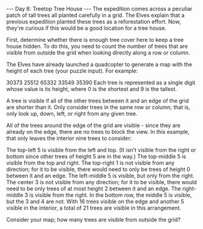 --- Day 8: Treetop Tree House ---
The expedition comes across a peculiar patch of tall trees all planted
carefully in a grid. The Elves explain that a previous expedition planted
these trees as a reforestation effort. Now, they're curious if this would
be a good location for a tree house.

First, determine whether there is enough tree cover here to keep a tree
house hidden. To do this, you need to count the number of trees that are
visible from outside the grid when looking directly along a row or column.

The Elves have already launched a quadcopter to generate a map with the
height of each tree (your puzzle input). For example:

30373
25512
65332
33549
35390
Each tree is represented as a single digit whose value is its height,
where 0 is the shortest and 9 is the tallest.

A tree is visible if all of the other trees between it and an edge of
the grid are shorter than it. Only consider trees in the same row or
column; that is, only look up, down, left, or right from any given tree.

All of the trees around the edge of the grid are visible - since they are
already on the edge, there are no trees to block the view. In this example,
that only leaves the interior nine trees to consider:

The top-left 5 is visible from the left and top. (It isn't visible from the
right or bottom since other trees of height 5 are in the way.)
The top-middle 5 is visible from the top and right.
The top-right 1 is not visible from any direction; for it to be visible,
there would need to only be trees of height 0 between it and an edge.
The left-middle 5 is visible, but only from the right.
The center 3 is not visible from any direction; for it to be visible, there
would need to be only trees of at most height 2 between it and an edge.
The right-middle 3 is visible from the right.
In the bottom row, the middle 5 is visible, but the 3 and 4 are not.
With 16 trees visible on the edge and another 5 visible in the interior, a
total of 21 trees are visible in this arrangement.

Consider your map; how many trees are visible from outside the grid?